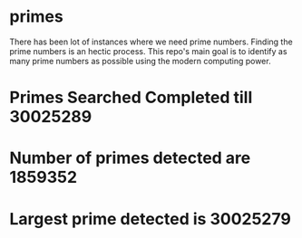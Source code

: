# primes
There has been lot of instances where we need prime numbers. Finding the prime numbers is an hectic process. This repo's main goal is to identify as many prime numbers as possible using the modern computing power.

# Primes Searched Completed till 30025289
# Number of primes detected are 1859352
# Largest prime detected is 30025279
